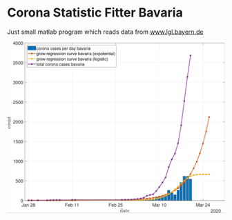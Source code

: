 # Corona Statistic Fitter Bavaria
 Just small matlab program which reads data from www.lgl.bayern.de

![](example.PNG)
